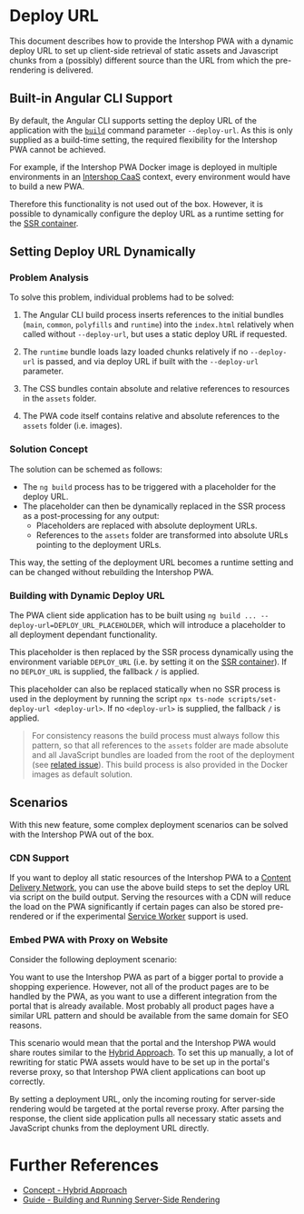 <!--
kb_concepts
kb_pwa
kb_everyone
kb_sync_latest_only
-->

# Deploy URL

This document describes how to provide the Intershop PWA with a dynamic deploy URL to set up client-side retrieval of static assets and Javascript chunks from a (possibly) different source than the URL from which the pre-rendering is delivered.

## Built-in Angular CLI Support

By default, the Angular CLI supports setting the deploy URL of the application with the [`build`](https://angular.io/cli/build) command parameter `--deploy-url`.
As this is only supplied as a build-time setting, the required flexibility for the Intershop PWA cannot be achieved.

For example, if the Intershop PWA Docker image is deployed in multiple environments in an [Intershop CaaS](https://support.intershop.com/kb/index.php?c=Search&qoff=0&qtext=Guide+What+is+CaaS) context, every environment would have to build a new PWA.

Therefore this functionality is not used out of the box.
However, it is possible to dynamically configure the deploy URL as a runtime setting for the [SSR container][guide-ssr-container].

## Setting Deploy URL Dynamically

### Problem Analysis

To solve this problem, individual problems had to be solved:

1. The Angular CLI build process inserts references to the initial bundles (`main`, `common`, `polyfills` and `runtime`) into the `index.html` relatively when called without `--deploy-url`, but uses a static deploy URL if requested.

2. The `runtime` bundle loads lazy loaded chunks relatively if no `--deploy-url` is passed, and via deploy URL if built with the `--deploy-url` parameter.

3. The CSS bundles contain absolute and relative references to resources in the `assets` folder.

4. The PWA code itself contains relative and absolute references to the `assets` folder (i.e. images).

### Solution Concept

The solution can be schemed as follows:

- The `ng build` process has to be triggered with a placeholder for the deploy URL.
- The placeholder can then be dynamically replaced in the SSR process as a post-processing for any output:
  - Placeholders are replaced with absolute deployment URLs.
  - References to the `assets` folder are transformed into absolute URLs pointing to the deployment URLs.

This way, the setting of the deployment URL becomes a runtime setting and can be changed without rebuilding the Intershop PWA.

### Building with Dynamic Deploy URL

The PWA client side application has to be built using `ng build ... --deploy-url=DEPLOY_URL_PLACEHOLDER`, which will introduce a placeholder to all deployment dependant functionality.

This placeholder is then replaced by the SSR process dynamically using the environment variable `DEPLOY_URL` (i.e. by setting it on the [SSR container][guide-ssr-container]).
If no `DEPLOY_URL` is supplied, the fallback `/` is applied.

This placeholder can also be replaced statically when no SSR process is used in the deployment by running the script `npx ts-node scripts/set-deploy-url <deploy-url>`.
If no `<deploy-url>` is supplied, the fallback `/` is applied.

> For consistency reasons the build process must always follow this pattern, so that all references to the `assets` folder are made absolute and all JavaScript bundles are loaded from the root of the deployment (see [related issue](https://github.com/intershop/intershop-pwa/issues/624)).
> This build process is also provided in the Docker images as default solution.

## Scenarios

With this new feature, some complex deployment scenarios can be solved with the Intershop PWA out of the box.

### CDN Support

If you want to deploy all static resources of the Intershop PWA to a [Content Delivery Network](https://en.wikipedia.org/wiki/Content_delivery_network), you can use the above build steps to set the deploy URL via script on the build output.
Serving the resources with a CDN will reduce the load on the PWA significantly if certain pages can also be stored pre-rendered or if the experimental [Service Worker][concept-pwa-service-worker] support is used.

### Embed PWA with Proxy on Website

Consider the following deployment scenario:

You want to use the Intershop PWA as part of a bigger portal to provide a shopping experience.
However, not all of the product pages are to be handled by the PWA, as you want to use a different integration from the portal that is already available.
Most probably all product pages have a similar URL pattern and should be available from the same domain for SEO reasons.

This scenario would mean that the portal and the Intershop PWA would share routes similar to the [Hybrid Approach][concept-hybrid-approach].
To set this up manually, a lot of rewriting for static PWA assets would have to be set up in the portal's reverse proxy, so that Intershop PWA client applications can boot up correctly.

By setting a deployment URL, only the incoming routing for server-side rendering would be targeted at the portal reverse proxy.
After parsing the response, the client side application pulls all necessary static assets and JavaScript chunks from the deployment URL directly.

# Further References

- [Concept - Hybrid Approach][concept-hybrid-approach]
- [Guide - Building and Running Server-Side Rendering][guide-ssr-container]

[guide-ssr-container]: ../guides/ssr-startup.md
[concept-hybrid-approach]: ./hybrid-approach.md
[concept-pwa-service-worker]: ./progressive-web-app.md#service-worker
